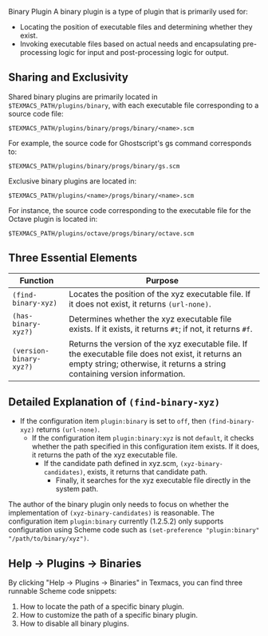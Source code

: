 Binary Plugin
A binary plugin is a type of plugin that is primarily used for:
+ Locating the position of executable files and determining whether they exist.
+ Invoking executable files based on actual needs and encapsulating pre-processing logic for input and post-processing logic for output.

## Sharing and Exclusivity
Shared binary plugins are primarily located in `$TEXMACS_PATH/plugins/binary`, with each executable file corresponding to a source code file:
```
$TEXMACS_PATH/plugins/binary/progs/binary/<name>.scm
```
For example, the source code for Ghostscript's gs command corresponds to:
```
$TEXMACS_PATH/plugins/binary/progs/binary/gs.scm
```

Exclusive binary plugins are located in:
```
$TEXMACS_PATH/plugins/<name>/progs/binary/<name>.scm
```
For instance, the source code corresponding to the executable file for the Octave plugin is located in:
```
$TEXMACS_PATH/plugins/octave/progs/binary/octave.scm
```

## Three Essential Elements
| Function  | Purpose  |
|---|---|
| `(find-binary-xyz)` | Locates the position of the xyz executable file. If it does not exist, it returns `(url-none)`. |
| `(has-binary-xyz?)` | Determines whether the xyz executable file exists. If it exists, it returns `#t`; if not, it returns `#f`. |
| `(version-binary-xyz?)` | Returns the version of the xyz executable file. If the executable file does not exist, it returns an empty string; otherwise, it returns a string containing version information. |

## Detailed Explanation of `(find-binary-xyz)`
+ If the configuration item `plugin:binary` is set to `off`, then `(find-binary-xyz)` returns `(url-none)`.
  + If the configuration item `plugin:binary:xyz` is not `default`, it checks whether the path specified in this configuration item exists. If it does, it returns the path of the xyz executable file.
    + If the candidate path defined in xyz.scm, `(xyz-binary-candidates)`, exists, it returns that candidate path.
      + Finally, it searches for the xyz executable file directly in the system path.

The author of the binary plugin only needs to focus on whether the implementation of `(xyz-binary-candidates)` is reasonable. The configuration item `plugin:binary` currently (1.2.5.2) only supports configuration using Scheme code such as `(set-preference "plugin:binary" "/path/to/binary/xyz")`.

## Help -> Plugins -> Binaries
By clicking "Help -> Plugins -> Binaries" in Texmacs, you can find three runnable Scheme code snippets:
1. How to locate the path of a specific binary plugin.
2. How to customize the path of a specific binary plugin.
3. How to disable all binary plugins.
